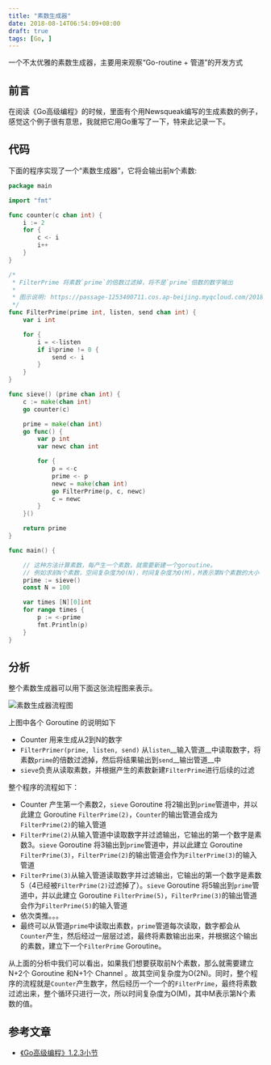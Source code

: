 ```yaml
---
title: "素数生成器"
date: 2018-08-14T06:54:09+08:00
draft: true
tags: [Go, ]
---
```


一个不太优雅的素数生成器，主要用来观察“Go-routine + 管道”的开发方式

<!--more-->

## 前言

在阅读《Go高级编程》的时候，里面有个用         Newsqueak编写的生成素数的例子，感觉这个例子很有意思，我就把它用Go重写了一下，特来此记录一下。

## 代码

下面的程序实现了一个“素数生成器”，它将会输出前`N`个素数:

```go
package main

import "fmt"

func counter(c chan int) {
	i := 2
	for {
		c <- i
		i++
	}
}

/*
 * FilterPrime 将素数`prime`的倍数过滤掉，将不是`prime`倍数的数字输出
 *
 * 图示说明: https://passage-1253400711.cos.ap-beijing.myqcloud.com/2018-08-13-150647.png
 */
func FilterPrime(prime int, listen, send chan int) {
	var i int

	for {
		i = <-listen
		if i%prime != 0 {
			send <- i
		}
	}
}

func sieve() (prime chan int) {
	c := make(chan int)
	go counter(c)

	prime = make(chan int)
	go func() {
		var p int
		var newc chan int

		for {
			p = <-c
			prime <- p
			newc = make(chan int)
			go FilterPrime(p, c, newc)
			c = newc
		}
	}()

	return prime
}

func main() {

	// 这种方法计算素数，每产生一个素数，就需要新建一个goroutine。
	// 例如求前N个素数，空间复杂度为O(N)，时间复杂度为O(M)，M表示第N个素数的大小
	prime := sieve()
	const N = 100

	var times [N][0]int
	for range times {
		p := <-prime
		fmt.Println(p)
	}
}
```

## 分析

整个素数生成器可以用下面这张流程图来表示。

![素数生成器流程图](https://passage-1253400711.cos.ap-beijing.myqcloud.com/2018-08-13-150647.png)

上图中各个 Goroutine 的说明如下

+ Counter 用来生成从2到N的数字
+ `FilterPrimer(prime, listen, send)` 从`listen`__输入管道__中读取数字，将素数`prime`的倍数过滤掉，然后将结果输出到`send`__输出管道__中
+ `sieve`负责从读取素数，并根据产生的素数新建`FilterPrime`进行后续的过滤

整个程序的流程如下：

+ Counter 产生第一个素数2，`sieve` Goroutine 将2输出到`prime`管道中，并以此建立 Goroutine `FilterPrime(2)`，`Counter`的输出管道会成为`FilterPrime(2)`的输入管道
+ `FilterPrime(2)`从输入管道中读取数字并过滤输出，它输出的第一个数字是素数3。`sieve` Goroutine 将3输出到`prime`管道中，并以此建立 Goroutine `FilterPrime(3)`，`FilterPrime(2)`的输出管道会作为`FilterPrime(3)`的输入管道
+ `FilterPrime(3)`从输入管道读取数字并过滤输出，它输出的第一个数字是素数5（4已经被`FilterPrime(2)`过滤掉了）。`sieve` Goroutine 将5输出到`prime`管道中，并以此建立 Goroutine `FilterPrime(5)`，`FilterPrime(3)`的输出管道会作为`FilterPrime(5)`的输入管道
+ 依次类推。。。
+ 最终可以从管道`prime`中读取出素数，`prime`管道每次读取，数字都会从`Counter`产生，然后经过一层层过滤，最终将素数输出出来，并根据这个输出的素数，建立下一个`FilterPrime` Goroutine。

从上面的分析中我们可以看出，如果我们想要获取前N个素数，那么就需要建立N+2个 Goroutine 和N+1个 Channel 。故其空间复杂度为O(2N)。同时，整个程序的流程就是`Counter`产生数字，然后经历一个一个的`FilterPrime`，最终将素数过滤出来，整个循环只进行一次，所以时间复杂度为O(M)，其中M表示第N个素数的值。

## 参考文章

+ [《Go高级编程》1.2.3小节](https://chai2010.gitbooks.io/advanced-go-programming-book/content/ch1-basic/ch1-02-hello-revolution.html)
